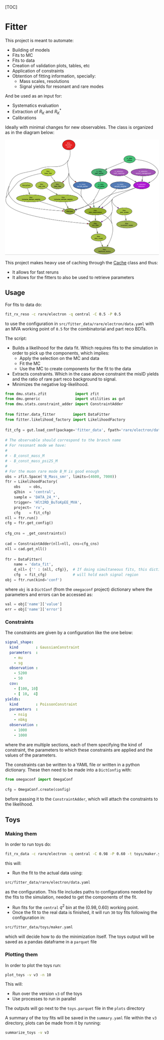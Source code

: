 [TOC]

# Fitter

This project is meant to automate:

- Building of models
- Fits to MC 
- Fits to data
- Creation of validation plots, tables, etc
- Application of constraints
- Obtention of fitting information, specially:
    - Mass scales, resolutions
    - Signal yields for resonant and rare modes

And be used as an input for:

- Systematics evaluation
- Extraction of $R_K$ and $R_K^*$
- Calibrations

Ideally with minimal changes for new observables.
The class is organized as in the diagram below:

![project diagram](./doc/images/fitter.png)

This project makes heavy use of caching through the [Cache](https://github.com/acampove/dmu?tab=readme-ov-file#caching-with-a-base-class)
class and thus:

- It allows for fast reruns
- It allows for the fitters to also be used to retrieve parameters

## Usage

For fits to data do:

```bash
fit_rx_reso -c rare/electron -q central -C 0.5 -P 0.5
```

to use the configuration in `src/fitter_data/rare/electron/data.yaml`
with an MVA working point of `0.5` for the combinatorial and part reco BDTs.

The script:

- Builds a likelihood for the data fit. Which requires fits to the simulation
  in order to pick up the components, which implies:
    - Apply the selection on the MC and data
    - Fit the MC
    - Use the MC to create components for the fit to the data
- Extracts constraints. Which in the case above constraint the misID yields
and the ratio of rare part reco background to signal.
- Minimizes the negative log-likelihood.

```python
from dmu.stats.zfit             import zfit
from dmu.generic                import utilities as gut
from dmu.stats.constraint_adder import ConstraintAdder

from fitter.data_fitter        import DataFitter
from fitter.likelihood_factory import LikelihoodFactory

fit_cfg = gut.load_conf(package='fitter_data', fpath='rare/electron/data.yaml')

# The observable should correspond to the branch name
# For resonant mode we have:
#
# - B_const_mass_M
# - B_const_mass_psi2S_M
#
# For the muon rare mode B_M is good enough
obs = zfit.Space('B_Mass_smr', limits=(4600, 7000))
ftr = LikelihoodFactory(
    obs    = obs,
    q2bin  = 'central',
    sample = 'DATA_24_*',
    trigger= 'Hlt2RD_BuToKpEE_MVA',
    project= 'rx',
    cfg    = fit_cfg)
nll = ftr.run()
cfg = ftr.get_config()

cfg_cns = _get_constraints()

cad = ConstraintAdder(nll=nll, cns=cfg_cns)
nll = cad.get_nll()

ftr = DataFitter(
    name = 'data_fit',
    d_nll= {'' : (nll, cfg)},  # If doing simultaneous fits, this dictionary
    cfg  = fit_cfg)            # will hold each signal region
obj = ftr.run(kind='conf')
```

where `obj` is a `DictConf` (from the `omegaconf` project) dictionary where the
parameters and errors can be accessed as:

```python
val = obj['name']['value']
err = obj['name']['error']
```

### Constraints

The constraints are given by a configuration like the one below:

```yaml
signal_shape:
  kind        : GaussianConstraint 
  parameters  :
    - mu
    - sg
  observation : 
    - 5200
    - 50
  cov: 
    - [100, 10]
    - [ 10,  4]
yields:
  kind        : PoissonConstraint
  parameters  :
    - nsig 
    - nbkg 
  observation : 
    - 1000 
    - 1000 
```

where the are multiple sections, each of them specifying the kind of constraint, the
parameters to which these constraints are applied and the values of the parameters.

The constraints can be written to a YAML file or written in a python dictionary.
These then need to be made into a `DictConfig` with:

```python
from omegaconf import OmegaConf

cfg = OmegaConf.create(config)
```

before passing it to the `ConstraintAdder`, which will attach the constraints
to the likelihood.


## Toys

### Making them

In order to run toys do:

```bash
fit_rx_data -c rare/electron -q central -C 0.98 -P 0.60 -t toys/maker.yaml -N 30
```

this will:

- Run the fit to the actual data using:

```bash
src/fitter_data/rare/electron/data.yaml
```

as the configuration. This file includes paths to configurations needed by the
fits to the simulation, needed to get the components of the fit.

- Run fits for the `central` $q^2$ bin at the $(0.98, 0.60)$ working point.
- Once the fit to the real data is finished, it will run `30` toy fits
following the configuration in:

```bash
src/fitter_data/toys/maker.yaml
```

which will decide how to do the minimization itself. 
The toys output will be saved as a pandas dataframe in a `parquet` file

### Plotting them

In order to plot the toys run:

```bash
plot_toys -v v3 -n 10
```

This will:

- Run over the version `v3` of the toys
- Use processes to run in parallel

The outputs will go next to the `toys.parquet` file in the `plots` directory

A summary of the toy fits will be saved in the `summary.yaml` file within the
`v3` directory, plots can be made from it by running:

```bash
summarize_toys -v v3
```

